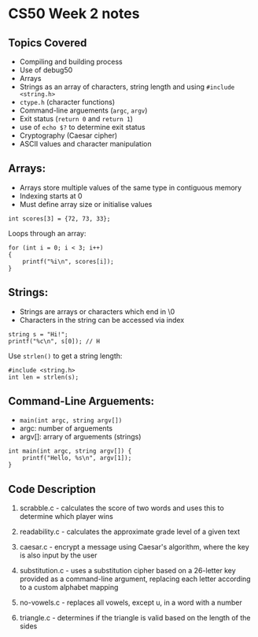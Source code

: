 # CS50 Week 2 notes 

## Topics Covered
- Compiling and building process 
- Use of debug50
- Arrays
- Strings as an array of characters, string length and using ```#include <string.h>```
- ```ctype.h``` (character functions)
- Command-line arguements (```argc```, ```argv```)
- Exit status (```return 0``` and ```return 1```)
- use of ```echo $?``` to determine exit status
- Cryptography (Caesar cipher)
- ASCII values and character manipulation 

## Arrays: 
- Arrays store multiple values of the same type in contiguous memory
- Indexing starts at 0
- Must define array size or initialise values

```
int scores[3] = {72, 73, 33};
```

Loops through an array: 
```
for (int i = 0; i < 3; i++)
{
    printf("%i\n", scores[i]);
}
```

## Strings:
- Strings are arrays or characters which end in \0
- Characters in the string can be accessed via index

```
string s = "Hi!";
printf("%c\n", s[0]); // H
```

Use ```strlen()``` to get a string length:
```
#include <string.h>
int len = strlen(s);
```

## Command-Line Arguements:
- ```main(int argc, string argv[])```
- argc: number of arguements
- argv[]: arrary of arguements (strings)

```
int main(int argc, string argv[]) {
    printf("Hello, %s\n", argv[1]);
}
```

## Code Description 
1. scrabble.c - calculates the score of two words and uses this to determine which player wins 

2. readability.c - calculates the approximate grade level of a given text 

3. caesar.c - encrypt a message using Caesar's algorithm, where the key is also input by the user

4. substitution.c - uses a substitution cipher based on a 26-letter key provided as a command-line argument, replacing each letter according to a custom alphabet mapping

5. no-vowels.c - replaces all vowels, except u, in a word with a number 

6. triangle.c - determines if the triangle is valid based on the length of the sides
